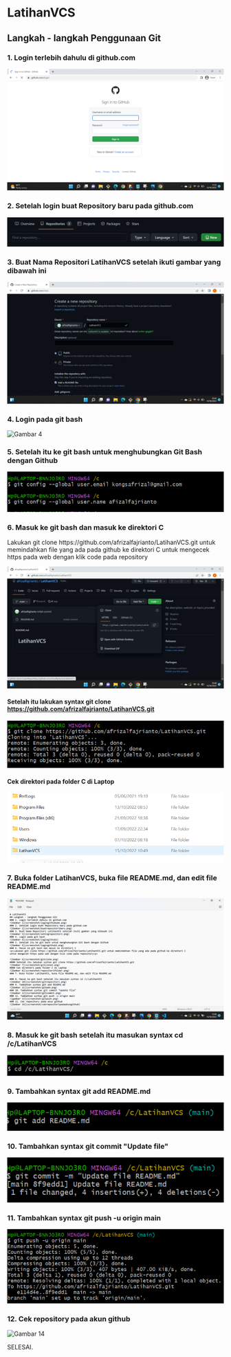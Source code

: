 # LatihanVCS
## Langkah - langkah Penggunaan Git
### 1. Login terlebih dahulu di github.com
![Gambar 1](screenshot/logingithubweb.png)
### 2. Setelah login buat Repository baru pada github.com
![Gambar 2](screenshot/buatrepositoribaru.png)
### 3. Buat Nama Repositori LatihanVCS setelah ikuti gambar yang dibawah ini
![Gambar 3](screenshot/setingrepositori.png)
### 4. Login pada git bash
![Gambar 4](screenshot/logingithub2)
### 5. Setelah itu ke git bash untuk menghubungkan Git Bash dengan Github
![Gambar 5](screenshot/logingithub2.png)
### 6. Masuk ke git bash dan masuk ke direktori C
<p>Lakukan git clone https://github.com/afrizalfajrianto/LatihanVCS.git untuk memindahkan file yang ada pada github ke direktori C
untuk mengecek https pada web dengan klik code pada repository<p>

![Gambar 6](screenshot/gitclone.png)
#### Setelah itu lakukan syntax git clone https://github.com/afrizalfajrianto/LatihanVCS.git
![Gambar 7](screenshot/gitclone2.png)
#### Cek direktori pada folder C di Laptop
![Gambar 8](screenshot/repositorifolder.png)
### 7. Buka folder LatihanVCS, buka file README.md, dan edit file README.md 
![Gambar 9](screenshot/README.png)
### 8. Masuk ke git bash setelah itu masukan syntax cd /c/LatihanVCS
![Gambar 10](screenshot/gitrepositori.png)
### 9. Tambahkan syntax git add README.md
![Gambar 11](screenshot/gitadd.png)
### 10. Tambahkan syntax git commit "Update file"
![Gambar 12](screenshot/gitcommit.png)
### 11. Tambahkan syntax git push -u origin main
![gambar 13](screenshot/gitpush.png)
### 12. Cek repository pada akun github
![Gambar 14](screenshot/cekrepositoripadaakungithub)

<p>SELESAI.<p>


